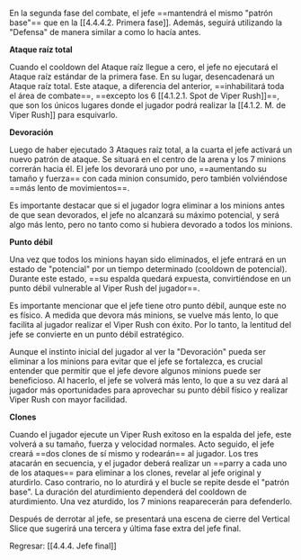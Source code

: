 
En la segunda fase del combate, el jefe ==mantendrá el mismo "patrón base"== que en la [[4.4.4.2. Primera fase]]. Además, seguirá utilizando la "Defensa" de manera similar a como lo hacía antes.

**Ataque raíz total**

Cuando el cooldown del Ataque raíz llegue a cero, el jefe no ejecutará el Ataque raíz estándar de la primera fase. En su lugar, desencadenará un Ataque raíz total. Este ataque, a diferencia del anterior, ==inhabilitará toda el área de combate==, ==excepto los 6 [[4.1.2.1. Spot de Viper Rush]]==, que son los únicos lugares donde el jugador podrá realizar la [[4.1.2. M. de Viper Rush]] para esquivarlo.

**Devoración**

Luego de haber ejecutado 3 Ataques raíz total, a la cuarta el jefe activará un nuevo patrón de ataque. Se situará en el centro de la arena y los 7 minions correrán hacia él. El jefe los devorará uno por uno, ==aumentando su tamaño y fuerza== con cada minion consumido, pero también volviéndose ==más lento de movimientos==.

Es importante destacar que si el jugador logra eliminar a los minions antes de que sean devorados, el jefe no alcanzará su máximo potencial, y será algo más lento, pero no tanto como si hubiera devorado a todos los minions.

**Punto débil**

Una vez que todos los minions hayan sido eliminados, el jefe entrará en un estado de "potencial" por un tiempo determinado (cooldown de potencial). Durante este estado, ==su espalda quedará expuesta, convirtiéndose en un punto débil vulnerable al Viper Rush del jugador==.

Es importante mencionar que el jefe tiene otro punto débil, aunque este no es físico. A medida que devora más minions, se vuelve más lento, lo que facilita al jugador realizar el Viper Rush con éxito. Por lo tanto, la lentitud del jefe se convierte en un punto débil estratégico.

Aunque el instinto inicial del jugador al ver la "Devoración" pueda ser eliminar a los minions para evitar que el jefe se fortalezca, es crucial entender que permitir que el jefe devore algunos minions puede ser beneficioso. Al hacerlo, el jefe se volverá más lento, lo que a su vez dará al jugador más oportunidades para aprovechar su punto débil físico y realizar Viper Rush con mayor facilidad.

**Clones**

Cuando el jugador ejecute un Viper Rush exitoso en la espalda del jefe, este volverá a su tamaño, fuerza y velocidad normales. Acto seguido, el jefe creará ==dos clones de sí mismo y rodearán== al jugador. Los tres atacarán en secuencia, y el jugador deberá realizar un ==parry a cada uno de los ataques== para eliminar a los clones, revelar al jefe original y aturdirlo. Caso contrario, no lo aturdirá y el bucle se repite desde el "patrón base". La duración del aturdimiento dependerá del cooldown de aturdimiento. Una vez aturdido, los 7 minions reaparecerán para defenderlo.

Después de derrotar al jefe, se presentará una escena de cierre del Vertical Slice que sugerirá una tercera y última fase extra del jefe final.


Regresar: [[4.4.4. Jefe final]]